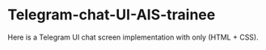 # Telegram-chat-UI-AIS-trainee
Here is a Telegram UI chat screen implementation with only (HTML + CSS).

